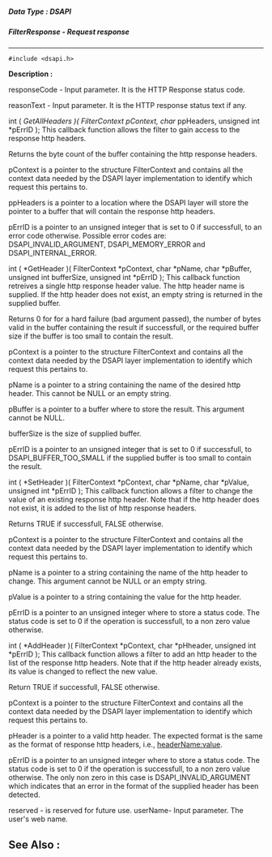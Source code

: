 ##### Data Type : DSAPI
##### FilterResponse - Request response
---
```
#include <dsapi.h>
```
**Description :**

responseCode - Input parameter. It is the HTTP Response status code.

reasonText - Input parameter. It is the HTTP response status text if any.

int ( *GetAllHeaders )( FilterContext *pContext,
	char** ppHeaders,
	unsigned int *pErrID );
This callback function allows the filter to gain access to the response http 
headers.

Returns the byte count of the buffer containing the http response headers.

pContext is a pointer to the structure FilterContext and contains all the 
context data needed by the DSAPI layer implementation to identify which request 
this pertains to.

ppHeaders is a pointer to a location where the DSAPI layer will store the 
pointer to a buffer that will contain the response http headers.

pErrID is a pointer to an unsigned integer that is set to 0 if successfull, to 
an error code otherwise. Possible error codes are: DSAPI_INVALID_ARGUMENT, 
DSAPI_MEMORY_ERROR and DSAPI_INTERNAL_ERROR.

int ( *GetHeader )( FilterContext *pContext,
	char *pName,
	char *pBuffer,
	unsigned int bufferSize,
	unsigned int *pErrID );
This callback function retreives a single http response header value. The http 
header name is supplied. If the http header does not exist, an empty string is 
returned in the supplied buffer.

Returns 0 for for a hard failure (bad argument passed), the number of bytes 
valid in the buffer containing the result if successfull, or the required 
buffer size if the buffer is too small to contain the result.

pContext is a pointer to the structure FilterContext and contains all the 
context data needed by the DSAPI layer implementation to identify which request 
this pertains to.

pName is a pointer to a string containing the name of the desired http header. 
This cannot be NULL or an empty string.

pBuffer is a pointer to a buffer where to store the result. This argument 
cannot be NULL.

bufferSize is the size of supplied buffer.

pErrID is a pointer to an unsigned integer that is set to 0 if successfull, to 
DSAPI_BUFFER_TOO_SMALL if the supplied buffer is too small to contain the 
result.

int ( *SetHeader )( FilterContext *pContext,
	char *pName,
	char *pValue,
	unsigned int *pErrID );
This callback function allows a filter to change the value of an existing 
response http header. Note that if the http header does not exist, it is added 
to the list of http response headers.

Returns TRUE if successfull, FALSE otherwise.

pContext is a pointer to the structure FilterContext and contains all the 
context data needed by the DSAPI layer implementation to identify which request 
this pertains to.

pName is a pointer to a string containing the name of the http header to 
change. This argument cannot be NULL or an empty string.

pValue is a pointer to a string containing the value for the http header.

pErrID is a pointer to an unsigned integer where to store a status code. The 
status code is set to 0 if the operation is successfull, to a non zero value 
otherwise.

int ( *AddHeader )( FilterContext *pContext,
	char *pHheader,
	unsigned int *pErrID );
This callback function allows a filter to add an http header to the list of the 
response http headers. Note that if the http header already exists, its value 
is changed to reflect the new value.

Return TRUE if successfull, FALSE otherwise.

pContext is a pointer to the structure FilterContext and contains all the 
context data needed by the DSAPI layer implementation to identify which request 
this pertains to.

pHeader is a pointer to a valid http header. The expected format is the same as 
the format of response http headers, i.e., <headerName:value>.

pErrID is a pointer to an unsigned integer where to store a status code. The 
status code is set to 0 if the operation is successfull, to a non zero value 
otherwise. The only non zero in this case is DSAPI_INVALID_ARGUMENT which 
indicates that an error in the format of the supplied header has been detected.

reserved - is reserved for future use.
userName- Input parameter. The user's web name.

**See Also :**
---
